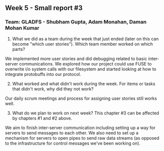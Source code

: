 ## Week 5 - Small report #3

### Team: GLADFS - Shubham Gupta, Adam Monahan, Daman Mohan Kumar

1. What we did as a team during the week that just ended (later on this can become "which user stories"). Which team member worked on which parts?
	
  We implemented more user stories and did debugging related to basic inter-server communications. We explored how our project could use FUSE to overwrite i/o system calls with our filesystem and started looking at how to integrate protobuffs into our protocol.
 
2. What worked and what didn't work during the week. For items or tasks that didn't work, why did they not work?
	
  Our daily scrum meetings and process for assigning user stories still works well.
 
3. What do we plan to work on next week? This chapter #3 can be affected by chapters #1 and #2 above.

  We aim to finish inter-server communication including setting up a way for servers to send messages to each other. We also need to set up a mechanism for servers to open pipes to send raw data streams (as opposed to the infrastructure for control messages we've been working on).
